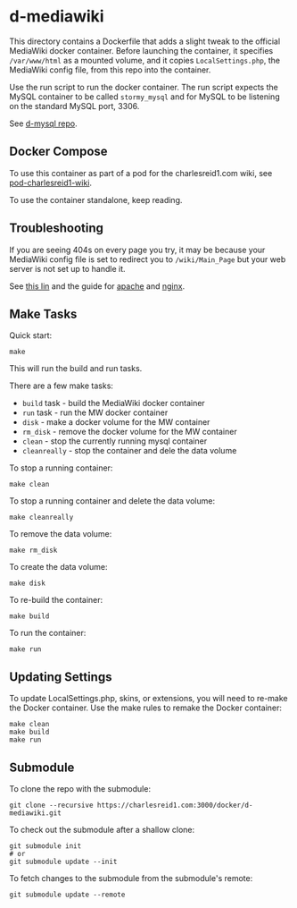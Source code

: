 # d-mediawiki

This directory contains a Dockerfile that adds a slight tweak 
to the official MediaWiki docker container. Before launching
the container, it specifies `/var/www/html` as a mounted volume, 
and it copies `LocalSettings.php`, the MediaWiki config file, 
from this repo into the container.

Use the run script to run the docker container.
The run script expects the MySQL container to be
called `stormy_mysql` and for MySQL to be listening
on the standard MySQL port, 3306.

See [d-mysql repo](https://charlesreid1.com:3000/docker/d-mysql).

## Docker Compose

To use this container as part of a pod for the charlesreid1.com wiki, see [pod-charlesreid1-wiki](https://charlesreid1.com:3000/docker/pod-charlesreid1-wiki).

To use the container standalone, keep reading.

## Troubleshooting

If you are seeing 404s on every page you try, it may be because 
your MediaWiki config file is set to redirect you to `/wiki/Main_Page`
but your web server is not set up to handle it.

See [this lin](https://www.mediawiki.org/wiki/Manual:Short_URL)
and the guide for [apache](https://www.mediawiki.org/wiki/Special:MyLanguage/Manual:Short_URL/Apache)
and [nginx](https://www.mediawiki.org/wiki/Special:MyLanguage/Manual:Short_URL/Nginx).

## Make Tasks

Quick start:

```
make
```

This will run the build and run tasks.

There are a few make tasks:
* `build` task - build the MediaWiki docker container
* `run` task - run the MW docker container
* `disk` - make a docker volume for the MW container
* `rm_disk` - remove the docker volume for the MW container
* `clean` - stop the currently running mysql container
* `cleanreally` - stop the container and dele the data volume

To stop a running container:

```
make clean
```

To stop a running container and delete the data volume:

```
make cleanreally
```

To remove the data volume:

```
make rm_disk
```

To create the data volume:

```
make disk
```

To re-build the container:

```
make build
```

To run the container:

```
make run
```

## Updating Settings

To update LocalSettings.php, skins, or extensions,
you will need to re-make the Docker container.
Use the make rules to remake the Docker container:

```
make clean
make build
make run
```

## Submodule

To clone the repo with the submodule:

```
git clone --recursive https://charlesreid1.com:3000/docker/d-mediawiki.git
```

To check out the submodule after a shallow clone:

```
git submodule init
# or 
git submodule update --init 
```

To fetch changes to the submodule from the submodule's remote:

```
git submodule update --remote
```


